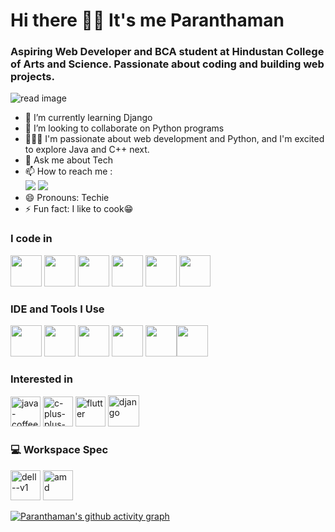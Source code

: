# Hi there 👋🏻 It's me Paranthaman

### Aspiring Web Developer and BCA student at Hindustan College of Arts and Science. Passionate about coding and building web projects.

![read image](https://github.com/user-attachments/assets/e454c8b6-9555-4b59-8b85-9524e4e5d2ce)
                                               
- 🌱 I’m currently learning Django
- 👯 I’m looking to collaborate on Python programs
- 🧑🏻‍💻 I'm passionate about web development and Python, and I'm excited to explore Java and C++ next.
- 💬 Ask me about Tech
- 📫 How to reach me :
<br /> [<img src="https://img.shields.io/badge/Instagram-E4405F?style=for-the-badge&logo=instagram&logoColor=white"/>](https://www.instagram.com/barath_21_/) [<img src="https://img.shields.io/badge/Telegram-2CA5E0?style=for-the-badge&logo=telegram&logoColor=white)"/>](http://t.me/barath_teller_here)
- 😄 Pronouns: Techie
- ⚡ Fun fact: I like to cook😁
  
### I code in
<img height="50" width="50" src="https://img.icons8.com/color/48/000000/python.png" /> <img height="50" width="50" src="https://img.icons8.com/color/48/000000/html-5.png" /> <img height="50" width="50" src="https://img.icons8.com/color/48/000000/css3.png" /> <img height="50" width="50" src="https://img.icons8.com/color/48/000000/bootstrap.png" />
<img height="50" width="50" src="https://img.icons8.com/color/48/000000/javascript.png"/> <img height="50" width="50" src="https://img.icons8.com/color/48/000000/nodejs.png"/> 

### IDE and Tools I Use
<img height="50" width="50" src="https://img.icons8.com/color/48/000000/visual-studio-code-2019.png"/> <img height="50" width="50" src="https://img.icons8.com/color/48/000000/pycharm.png"/> <img height="50" width="50" src="https://img.icons8.com/color/50/000000/git.png"/> <img height="50" width="50" src="https://img.icons8.com/dusk/64/000000/anaconda.png"/> <img height="50" width="50" src="https://img.icons8.com/doodle/48/000000/adobe-photoshop.png"/><img height="50" src="https://img.shields.io/badge/Netlify-00C7B7?style=for-the-badge&logo=netlify&logoColor=white"/> 

### Interested in 
<img width="48" height="48" src="https://img.icons8.com/color/48/java-coffee-cup-logo.png" alt="java-coffee-cup-logo"/> <img width="48" height="48" src="https://img.icons8.com/color/48/c-plus-plus-logo.png" alt="c-plus-plus-logo"/> <img width="48" height="48" src="https://img.icons8.com/fluency/50/flutter.png" alt="flutter"/> <img width="50" height="50" src="https://img.icons8.com/ios/50/django.png" alt="django"/> 

### 💻 Workspace Spec
<img width="48" height="48" src="https://img.icons8.com/color/48/dell--v1.png" alt="dell--v1"/> <img width="48" height="48" src="https://img.icons8.com/ios-filled/50/amd.png" alt="amd"/> 

[![Paranthaman's github activity graph](https://github-readme-activity-graph.vercel.app/graph?username=paranthaman21&bg_color=000000&color=fafafa&line=04ff00&point=ffffff&area=true&hide_border=true)](https://github.com/ashutosh00710/github-readme-activity-graph)

